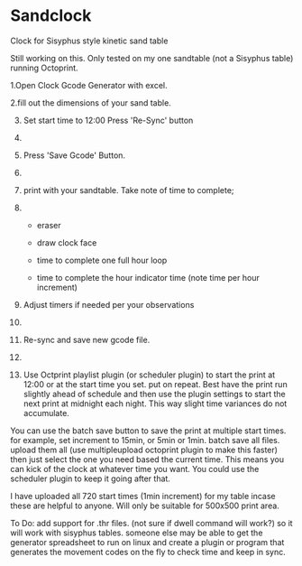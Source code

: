 # Sandclock
Clock for Sisyphus style kinetic sand table 

Still working on this. Only tested on my one sandtable (not a Sisyphus table) running Octoprint. 

1.Open Clock Gcode Generator with excel.

2.fill out the dimensions of your sand table. 

3. Set start time to 12:00 Press 'Re-Sync' button
4. 
5. Press 'Save Gcode' Button. 
6. 
7. print with your sandtable. Take note of time to complete;
8. 
    - eraser

    - draw clock face
    
    - time to complete one full hour loop
    
    - time to complete the hour indicator time (note time per hour increment)
    
8. Adjust timers if needed per your observations
9. 
10. Re-sync and save new gcode file. 
11. 
12. Use Octprint playlist plugin (or scheduler plugin) to start the print at 12:00 or at the start time you set. put on repeat. Best have the print run slightly ahead of schedule and then use the plugin settings to start the next print at midnight each night. This way slight time variances do not accumulate. 

You can use the batch save button to save the print at multiple start times. for example, set increment to 15min, or 5min or 1min. batch save all files. upload them all  (use multipleupload octoprint plugin to make this faster) then just select the one you need based the current time. This means you can kick of the clock at whatever time you want. You could use the scheduler plugin to keep it going after that.

I have uploaded all 720 start times (1min increment) for my table incase these are helpful to anyone. Will only be suitable for 500x500 print area. 

To Do:
add support for .thr files. (not sure if dwell command will work?) so it will work with sisyphus tables. 
someone else may be able to get the generator spreadsheet to run on linux and create a plugin or program that generates the movement codes on the fly to check time and keep in sync.
